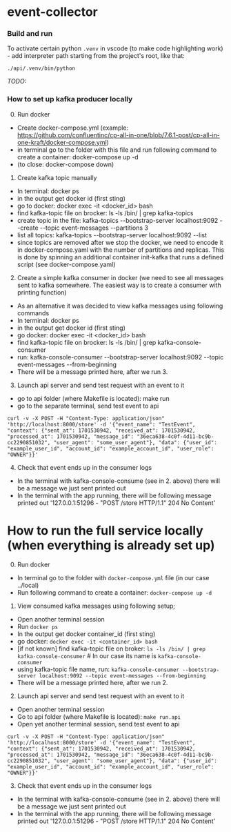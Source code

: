 # event-collector  

### Build and run  

To activate certain python `.venv` in vscode (to make code highlighting work) - add interpreter path starting from the project's root, like that:  
```shell
./api/.venv/bin/python
```  

*TODO:*



### How to set up kafka producer locally
0. Run docker
* Create docker-compose.yml (example: https://github.com/confluentinc/cp-all-in-one/blob/7.6.1-post/cp-all-in-one-kraft/docker-compose.yml)
* in terminal go to the folder with this file and run following command to create a container: docker-compose up -d
* (to close: docker-compose down)
 
1. Create kafka topic manually
* In terminal: docker ps 
* in the output get docker id (first sting)
* go to docker: docker exec -it <docker_id> bash
* find kafka-topic file on brocker: ls -ls /bin/ | grep kafka-topics
* create topic in the file: kafka-topics --bootstrap-server localhost:9092 --create --topic event-messages --partitions 3
* list all topics: kafka-topics --bootstrap-server localhost:9092 --list
* since topics are removed after we stop the docker, we need to encode it in docker-compose.yaml with the number of partitions and replicas. This is done by spinning an additional container init-kafka that runs a defined script (see docker-compose.yaml)


2. Create a simple kafka consumer in docker (we need to see all messages sent to kafka somewhere. The easiest way is to create a consumer with printing function)
* As an alternative it was decided to view kafka messages using following commands
* In terminal: docker ps 
* in the output get docker id (first sting)
* go docker: docker exec -it <docker_id> bash
* find kafka-topic file on brocker: ls -ls /bin/ | grep kafka-console-consumer
* run: kafka-console-consumer --bootstrap-server localhost:9092 --topic event-messages --from-beginning
* There will be a message printed here, after we run 3.


3. Launch api server and send test request with an event to it
* go to api folder (where Makefile is located): make run
* go to the separate terminal, send test event to api
```shell
curl -v -X POST -H "Content-Type: application/json" 'http://localhost:8000/store' -d '{"event_name": "TestEvent", "context": {"sent_at": 1701530942, "received_at": 1701530942, "processed_at": 1701530942, "message_id": "36eca638-4c0f-4d11-bc9b-cc2290851032", "user_agent": "some_user_agent"}, "data": {"user_id": "example_user_id", "account_id": "example_account_id", "user_role": "OWNER"}}'
```  

4. Check that event ends up in the consumer logs
* In the terminal with kafka-console-consume (see in 2. above) there will be a message we just sent printed out
* In the terminal with the app running, there will be following message printed out '127.0.0.1:51296 - "POST /store HTTP/1.1" 204 No Content'



# How to run the full service locally (when everything is already set up)
0. Run docker
* In terminal go to the folder with `docker-compose.yml` file (in our case ../local)
* Run following command to create a container: `docker-compose up -d`

1. View consumed kafka messages using following setup;
* Open another terminal session
* Run `docker ps`
* In the output get docker container_id (first sting)
* go docker: `docker exec -it <container_id> bash`
* [if not known] find kafka-topic file on broker: `ls -ls /bin/ | grep kafka-console-consumer` # In our case its name is `kafka-console-consumer`
* using kafka-topic file name, run: `kafka-console-consumer --bootstrap-server localhost:9092 --topic event-messages --from-beginning`
* There will be a message printed here, after we run 2.

2. Launch api server and send test request with an event to it
* Open another terminal session
* Go to api folder (where Makefile is located): `make run.api`
* Open yet another terminal session, send test event to api
```shell
curl -v -X POST -H "Content-Type: application/json" 'http://localhost:8000/store' -d '{"event_name": "TestEvent", "context": {"sent_at": 1701530942, "received_at": 1701530942, "processed_at": 1701530942, "message_id": "36eca638-4c0f-4d11-bc9b-cc2290851032", "user_agent": "some_user_agent"}, "data": {"user_id": "example_user_id", "account_id": "example_account_id", "user_role": "OWNER"}}'
```  

3. Check that event ends up in the consumer logs
* In the terminal with kafka-console-consume (see in 2. above) there will be a message we just sent printed out
* In the terminal with the app running, there will be following message printed out '127.0.0.1:51296 - "POST /store HTTP/1.1" 204 No Content'
